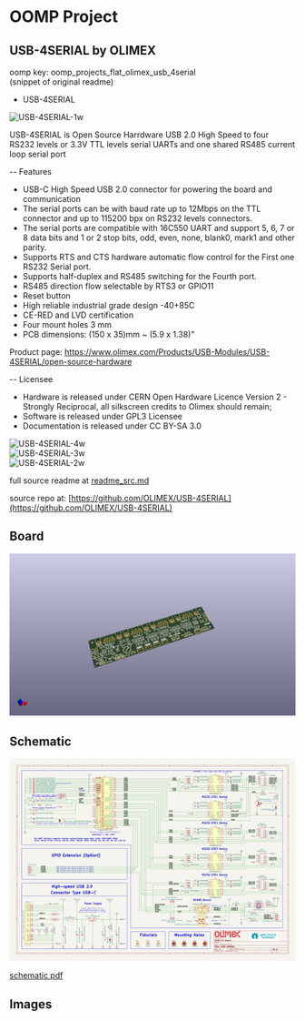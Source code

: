 # OOMP Project  
## USB-4SERIAL  by OLIMEX  
  
oomp key: oomp_projects_flat_olimex_usb_4serial  
(snippet of original readme)  
  
- USB-4SERIAL  
  
![USB-4SERIAL-1w](IMG/USB-4SERIAL-1w.jpg)  
  
USB-4SERIAL is Open Source Harrdware USB 2.0 High Speed to four RS232 levels or 3.3V TTL levels serial UARTs and one shared RS485 current loop serial port  
  
-- Features  
* USB-C High Speed USB 2.0 connector for powering the board and communication  
* The serial ports can be with baud rate up to 12Mbps on the TTL connector and up to 115200 bpx on RS232 levels connectors.  
* The serial ports are compatible with 16C550 UART and support 5, 6, 7 or 8 data bits and 1 or 2 stop bits, odd, even, none, blank0, mark1 and other parity.  
* Supports RTS and CTS hardware automatic flow control for the First one RS232 Serial port.  
* Supports half-duplex and RS485 switching for the Fourth port.  
* RS485 direction flow selectable by RTS3 or GPIO11  
* Reset button  
* High reliable industrial grade design -40+85C  
* CE-RED and LVD certification  
* Four mount holes 3 mm  
* PCB dimensions: (150 x 35)mm ~ (5.9 x 1.38)"  
  
Product page: https://www.olimex.com/Products/USB-Modules/USB-4SERIAL/open-source-hardware  
  
-- Licensee  
* Hardware is released under CERN Open Hardware Licence Version 2 - Strongly Reciprocal, all silkscreen credits to Olimex should remain;  
* Software is released under GPL3 Licensee  
* Documentation is released under CC BY-SA 3.0  
  
![USB-4SERIAL-4w](IMG/USB-4SERIAL-4w.jpg)  
![USB-4SERIAL-3w](IMG/USB-4SERIAL-3w.jpg)  
![USB-4SERIAL-2w](IMG/USB-4SERIAL-2w.jpg)  
  
  full source readme at [readme_src.md](readme_src.md)  
  
source repo at: [https://github.com/OLIMEX/USB-4SERIAL](https://github.com/OLIMEX/USB-4SERIAL)  
## Board  
  
[![working_3d.png](working_3d_600.png)](working_3d.png)  
## Schematic  
  
[![working_schematic.png](working_schematic_600.png)](working_schematic.png)  
  
[schematic pdf](working_schematic.pdf)  
## Images  

